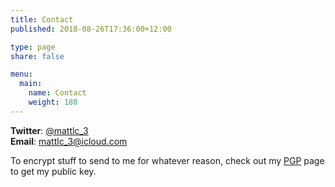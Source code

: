 ```yaml
---
title: Contact
published: 2018-08-26T17:36:00+12:00

type: page
share: false

menu:
  main:
    name: Contact
    weight: 180
---
```


**Twitter**: [@mattlc_3](https://twitter.com/messages/compose?recipient_id=729417297996095488&text=Hey%21%20Just%20contacting%20you%20from%20your%20blog%3A%20)    
**Email**: [mattlc_3@icloud.com](mailto:mattlc_3@icloud.com)

To encrypt stuff to send to me for whatever reason, check out my [PGP](/contact/pgp/) page to get my public key. 

